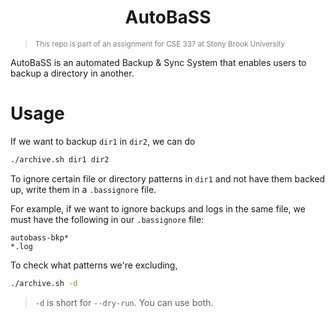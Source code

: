 <center><h1>AutoBaSS</h1></center>

> <small><span style="color:gray;">This repo is part of an assignment for CSE 337 at Stony Brook University</span></small>

AutoBaSS  is an automated Backup & Sync System that enables users to backup a directory in another.

# Usage
If we want to backup `dir1` in `dir2`, we can do
```bash
./archive.sh dir1 dir2
```

To ignore certain file or directory patterns in `dir1` and not have them backed up, write them in a `.bassignore` file.

For example, if we want to ignore backups and logs in the same file, we must have the following in our `.bassignore` file:
```.bassignore
autobass-bkp*
*.log
```

To check what patterns we're excluding,
```bash
./archive.sh -d
```
> `-d` is short for `--dry-run`. You can use both.
